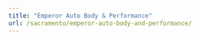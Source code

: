 ```yaml
---
title: "Emperor Auto Body & Performance"
url: /sacramento/emperor-auto-body-and-performance/
---
```

